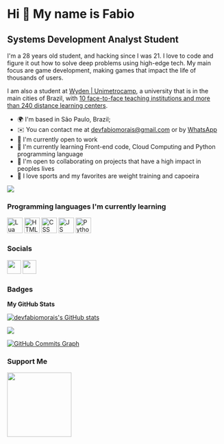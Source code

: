 Hi 👋 My name is Fabio
==========================

Systems Development Analyst Student
-----------------------------

I'm a 28 years old student, and hacking since I was 21.
I love to code and figure it out how to solve deep problems using high-edge tech.
My main focus are game development, making games that impact the life of thousands of users.

I am also a student at [Wyden | Unimetrocamp](https://www.wyden.com.br/unidades/unimetrocamp), a university that is in the main cities of Brazil, with [10 face-to-face teaching institutions and more than 240 distance learning centers](https://www.wyden.com.br/unidades).

* 🌍  I'm based in São Paulo, Brazil;
* ✉️  You can contact me at [devfabiomorais@gmail.com](mailto:devfabiomorais@gmail.com) or by [WhatsApp](https://wa.me/+5519971522516)
* 🚀  I'm currently open to work
* 🧠  I'm currently learning Front-end code, Cloud Computing and Python programming language
* 🤝  I'm open to collaborating on projects that have a high impact in peoples lives
* 💪  I love sports and my favorites are weight training and capoeira

<a href="https://www.github.com/devfabiomorais" target="_blank" rel="noreferrer"><img
src="https://img.shields.io/github/followers/devfabiomorais?logo=github&style=for-the-badge&color=3382ed&labelColor=171717" /></a>

### Programming languages ​​I'm currently learning

<p align="left">
<a href="https://www.lua.org/about.html" target="_blank" rel="noreferrer"><img src="https://www.lua.org/images/logo.gif" width="36" height="36" alt="Lua" /></a>
<a href="https://developer.mozilla.org/en-US/docs/Glossary/HTML5" target="_blank" rel="noreferrer"><img src="https://raw.githubusercontent.com/danielcranney/readme-generator/main/public/icons/skills/html5-colored.svg" width="36" height="36" alt="HTML5" /></a>
<a href="https://www.w3.org/Style/CSS/Overview.en.html" target="_blank" rel="noreferrer"><img src="https://logospng.org/download/css-3/logo-css-3-2048.png" width="36" height="36" alt="CSS" /></a>
<a href="https://developer.mozilla.org/en-US/docs/Web/JavaScript" target="_blank" rel="noreferrer"><img src="https://www.freepnglogos.com/uploads/javascript-png/js-logo-png-5.png" width="36" height="36" alt="JS" /></a>
<a href="https://www.python.org/about/" target="_blank" rel="noreferrer"><img src="https://i.pinimg.com/originals/95/91/ed/9591ed82caa8d20c30db96cb7298d3a9.png" width="36" height="36" alt="Python" /></a>
</p>

### Socials

<p align="left"> <a href="https://www.github.com/devfabiomorais" target="_blank" rel="noreferrer"><img src="https://github.githubassets.com/images/modules/logos_page/GitHub-Mark.png" width="32" height="32" /></a> <a href="https://www.linkedin.com/in/devfabiomorais" target="_blank" rel="noreferrer"><img src="https://raw.githubusercontent.com/danielcranney/readme-generator/main/public/icons/socials/linkedin.svg" width="32" height="32" /></a></p>

### Badges

<b>My GitHub Stats</b>

<a href="http://www.github.com/devfabiomorais"><img src="https://github-readme-stats-peguimasid.vercel.app/api?username=devfabiomorais&show_icons=true&hide=&count_private=true&title_color=3382ed&text_color=ffffff&icon_color=3382ed&bg_color=171717&hide_border=true&show_icons=true" alt="devfabiomorais's GitHub stats" /></a>

<a href="http://www.github.com/devfabiomorais"><img src="https://github-readme-streak-stats.herokuapp.com/?user=devfabiomorais&stroke=ffffff&background=171717&ring=3382ed&fire=3382ed&currStreakNum=ffffff&currStreakLabel=3382ed&sideNums=ffffff&sideLabels=ffffff&dates=ffffff&hide_border=true" /></a>

<a href="http://www.github.com/devfabiomorais"><img src="https://github-readme-activity-graph.cyclic.app/graph?username=devfabiomorais&bg_color=171717&color=ffffff&line=3382ed&point=ffffff&area_color=171717&area=true&hide_border=true&custom_title=GitHub%20Commits%20Graph" alt="GitHub Commits Graph" /></a>


### Support Me

<a href="https://www.buymeacoffee.com/devfabiomorais"><img src="https://cdn.buymeacoffee.com/buttons/v2/default-yellow.png" width="150" /></a>
